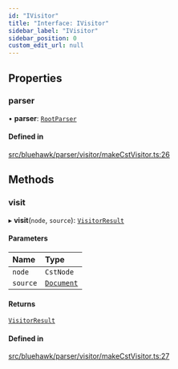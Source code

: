 ```yaml
---
id: "IVisitor"
title: "Interface: IVisitor"
sidebar_label: "IVisitor"
sidebar_position: 0
custom_edit_url: null
---
```


## Properties

### parser

• **parser**: [`RootParser`](../classes/RootParser)

#### Defined in

[src/bluehawk/parser/visitor/makeCstVisitor.ts:26](https://github.com/mongodben/Bluehawk/blob/be77c09/src/bluehawk/parser/visitor/makeCstVisitor.ts#L26)

## Methods

### visit

▸ **visit**(`node`, `source`): [`VisitorResult`](VisitorResult)

#### Parameters

| Name | Type |
| :------ | :------ |
| `node` | `CstNode` |
| `source` | [`Document`](../classes/Document) |

#### Returns

[`VisitorResult`](VisitorResult)

#### Defined in

[src/bluehawk/parser/visitor/makeCstVisitor.ts:27](https://github.com/mongodben/Bluehawk/blob/be77c09/src/bluehawk/parser/visitor/makeCstVisitor.ts#L27)
